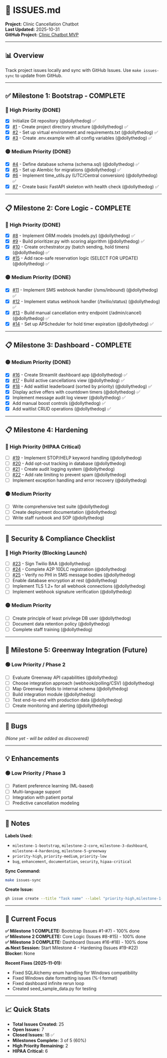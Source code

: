 # 🎯 ISSUES.md

**Project:** Clinic Cancellation Chatbot  
**Last Updated:** 2025-10-31  
**GitHub Project:** [Clinic Chatbot MVP](https://github.com/users/dollythedog/projects/1)

---

## 📊 Overview

Track project issues locally and sync with GitHub Issues. Use `make issues-sync` to update from GitHub.

---

## ✅ Milestone 1: Bootstrap - COMPLETE

### 🔴 High Priority (DONE)
- [x] Initialize Git repository (@dollythedog) ✅
- [x] [#1](https://github.com/dollythedog/clinic_cancellation_chatbot/issues/1) - Create project directory structure (@dollythedog) ✅
- [x] [#2](https://github.com/dollythedog/clinic_cancellation_chatbot/issues/2) - Set up virtual environment and requirements.txt (@dollythedog) ✅
- [x] [#3](https://github.com/dollythedog/clinic_cancellation_chatbot/issues/3) - Create .env.example with all config variables (@dollythedog) ✅

### 🟡 Medium Priority (DONE)
- [x] [#4](https://github.com/dollythedog/clinic_cancellation_chatbot/issues/4) - Define database schema (schema.sql) (@dollythedog) ✅
- [x] [#5](https://github.com/dollythedog/clinic_cancellation_chatbot/issues/5) - Set up Alembic for migrations (@dollythedog) ✅
- [x] [#6](https://github.com/dollythedog/clinic_cancellation_chatbot/issues/6) - Implement time_utils.py (UTC/Central conversion) (@dollythedog) ✅
- [x] [#7](https://github.com/dollythedog/clinic_cancellation_chatbot/issues/7) - Create basic FastAPI skeleton with health check (@dollythedog) ✅

---

## 📋 Milestone 2: Core Logic - COMPLETE

### 🔴 High Priority (DONE)
- [x] [#8](https://github.com/dollythedog/clinic_cancellation_chatbot/issues/8) - Implement ORM models (models.py) (@dollythedog) ✅
- [x] [#9](https://github.com/dollythedog/clinic_cancellation_chatbot/issues/9) - Build prioritizer.py with scoring algorithm (@dollythedog) ✅
- [x] [#10](https://github.com/dollythedog/clinic_cancellation_chatbot/issues/10) - Create orchestrator.py (batch sending, hold timers) (@dollythedog) ✅
- [x] [#15](https://github.com/dollythedog/clinic_cancellation_chatbot/issues/15) - Add race-safe reservation logic (SELECT FOR UPDATE) (@dollythedog) ✅

### 🟡 Medium Priority (DONE)
- [x] [#11](https://github.com/dollythedog/clinic_cancellation_chatbot/issues/11) - Implement SMS webhook handler (/sms/inbound) (@dollythedog) ✅
- [x] [#12](https://github.com/dollythedog/clinic_cancellation_chatbot/issues/12) - Implement status webhook handler (/twilio/status) (@dollythedog) ✅
- [x] [#13](https://github.com/dollythedog/clinic_cancellation_chatbot/issues/13) - Build manual cancellation entry endpoint (/admin/cancel) (@dollythedog) ✅
- [x] [#14](https://github.com/dollythedog/clinic_cancellation_chatbot/issues/14) - Set up APScheduler for hold timer expiration (@dollythedog) ✅

---

## 📋 Milestone 3: Dashboard - COMPLETE

### 🟡 Medium Priority (DONE)
- [x] [#16](https://github.com/dollythedog/clinic_cancellation_chatbot/issues/16) - Create Streamlit dashboard app (@dollythedog) ✅
- [x] [#17](https://github.com/dollythedog/clinic_cancellation_chatbot/issues/17) - Build active cancellations view (@dollythedog) ✅
- [x] [#18](https://github.com/dollythedog/clinic_cancellation_chatbot/issues/18) - Add waitlist leaderboard (sorted by priority) (@dollythedog) ✅
- [x] Display active offers with countdown timers (@dollythedog) ✅
- [x] Implement message audit log viewer (@dollythedog) ✅
- [x] Add manual boost controls (@dollythedog) ✅
- [x] Add waitlist CRUD operations (@dollythedog) ✅

---

## 📋 Milestone 4: Hardening

### 🔴 High Priority (HIPAA Critical)
- [ ] [#19](https://github.com/dollythedog/clinic_cancellation_chatbot/issues/19) - Implement STOP/HELP keyword handling (@dollythedog)
- [ ] [#20](https://github.com/dollythedog/clinic_cancellation_chatbot/issues/20) - Add opt-out tracking in database (@dollythedog)
- [ ] [#21](https://github.com/dollythedog/clinic_cancellation_chatbot/issues/21) - Create audit logging system (@dollythedog)
- [ ] [#22](https://github.com/dollythedog/clinic_cancellation_chatbot/issues/22) - Add rate limiting to prevent spam (@dollythedog)
- [ ] Implement exception handling and error recovery (@dollythedog)

### 🟡 Medium Priority
- [ ] Write comprehensive test suite (@dollythedog)
- [ ] Create deployment documentation (@dollythedog)
- [ ] Write staff runbook and SOP (@dollythedog)

---

## 🔐 Security & Compliance Checklist

### 🔴 High Priority (Blocking Launch)
- [ ] [#23](https://github.com/dollythedog/clinic_cancellation_chatbot/issues/23) - Sign Twilio BAA (@dollythedog)
- [ ] [#24](https://github.com/dollythedog/clinic_cancellation_chatbot/issues/24) - Complete A2P 10DLC registration (@dollythedog)
- [ ] [#25](https://github.com/dollythedog/clinic_cancellation_chatbot/issues/25) - Verify no PHI in SMS message bodies (@dollythedog)
- [ ] Enable database encryption at rest (@dollythedog)
- [ ] Implement TLS 1.2+ for all webhook connections (@dollythedog)
- [ ] Implement webhook signature verification (@dollythedog)

### 🟡 Medium Priority
- [ ] Create principle of least privilege DB user (@dollythedog)
- [ ] Document data retention policy (@dollythedog)
- [ ] Complete staff training (@dollythedog)

---

## 🚀 Milestone 5: Greenway Integration (Future)

### 🟢 Low Priority / Phase 2
- [ ] Evaluate Greenway API capabilities (@dollythedog)
- [ ] Choose integration approach (webhook/polling/CSV) (@dollythedog)
- [ ] Map Greenway fields to internal schema (@dollythedog)
- [ ] Build integration module (@dollythedog)
- [ ] Test end-to-end with production data (@dollythedog)
- [ ] Create monitoring and alerting (@dollythedog)

---

## 🐛 Bugs

_(None yet - will be added as discovered)_

---

## 💡 Enhancements

### 🟢 Low Priority / Phase 3
- [ ] Patient preference learning (ML-based)
- [ ] Multi-language support
- [ ] Integration with patient portal
- [ ] Predictive cancellation modeling

---

## 📝 Notes

**Labels Used:**
- `milestone-1-bootstrap`, `milestone-2-core`, `milestone-3-dashboard`, `milestone-4-hardening`, `milestone-5-greenway`
- `priority-high`, `priority-medium`, `priority-low`
- `bug`, `enhancement`, `documentation`, `security`, `hipaa-critical`

**Sync Command:**
```bash
make issues-sync
```

**Create Issue:**
```bash
gh issue create --title "Task name" --label "priority-high,milestone-1-bootstrap" --milestone "MVP"
```

---

## 🎯 Current Focus

**✅ Milestone 1 COMPLETE:** Bootstrap (Issues #1-#7) - 100% done  
**✅ Milestone 2 COMPLETE:** Core Logic (Issues #8-#15) - 100% done  
**✅ Milestone 3 COMPLETE:** Dashboard (Issues #16-#18) - 100% done  
**🔜 Next Session:** Start Milestone 4 - Hardening (Issues #19-#22)  
**Blocker:** None

**Recent Fixes (2025-11-01):**
- Fixed SQLAlchemy enum handling for Windows compatibility
- Fixed Windows date formatting issues (%-I format)
- Fixed dashboard infinite rerun loop
- Created seed_sample_data.py for testing

---

## 📈 Quick Stats

- **Total Issues Created:** 25
- **Open Issues:** 7
- **Closed Issues:** 18 ✅
- **Milestones Complete:** 3 of 5 (60%)
- **High Priority Remaining:** 2
- **HIPAA Critical:** 6
